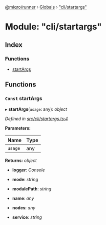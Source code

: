 [@miqro/runner](../README.md) › [Globals](../globals.md) › ["cli/startargs"](_cli_startargs_.md)

# Module: "cli/startargs"

## Index

### Functions

* [startArgs](_cli_startargs_.md#const-startargs)

## Functions

### `Const` startArgs

▸ **startArgs**(`usage`: any): *object*

*Defined in [src/cli/startargs.ts:4](https://github.com/claukers/miqro-runner/blob/c3a28f7/src/cli/startargs.ts#L4)*

**Parameters:**

Name | Type |
------ | ------ |
`usage` | any |

**Returns:** *object*

* **logger**: *Console*

* **mode**: *string*

* **modulePath**: *string*

* **name**: *any*

* **nodes**: *any*

* **service**: *string*
